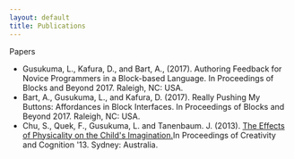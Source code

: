 ```yaml
---
layout: default
title: Publications
---
```

<div class="center_left">
<div class="title">Papers</div>
		<ul class="list">
			<li>Gusukuma, L., Kafura, D., and Bart, A., (2017). Authoring Feedback for Novice Programmers in a Block-based Language. In Proceedings of Blocks and Beyond 2017. Raleigh, NC: USA.</li>
			<li>Bart, A., Gusukuma, L., and Kafura, D. (2017). Really Pushing My Buttons: Affordances in Block Interfaces. In Proceedings of Blocks and Beyond 2017. Raleigh, NC: USA.</li>
			<li>Chu, S., Quek, F., Gusukuma, L. and Tanenbaum. J. (2013). <a href="http://dl.acm.org/citation.cfm?id=2481205">The Effects of Physicality on the Child's Imagination.</a>In Proceedings of Creativity and Cognition '13. Sydney: Australia.</li>
		</ul>
</div>
		 	